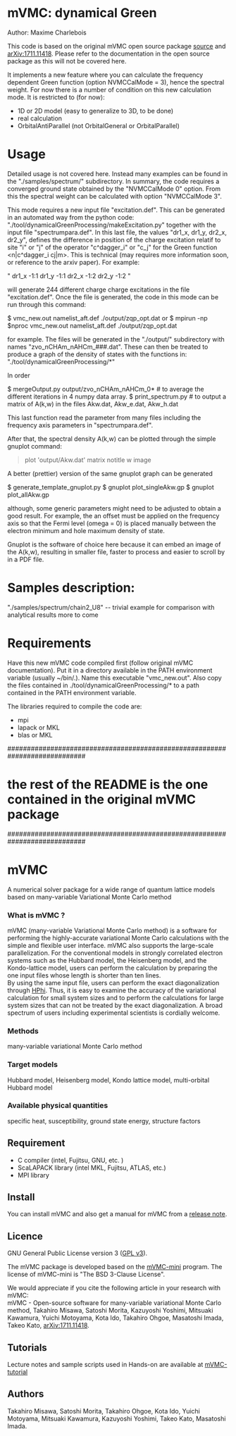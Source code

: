 # mVMC: dynamical Green

Author: Maxime Charlebois

This code is based on the original mVMC open source package 
[source](https://github.com/issp-center-dev/mVMC) 
and [arXiv:1711.11418](https://arxiv.org/abs/1711.11418).
Please refer to the documentation in the open source package
as this will not be covered here.

It implements a new feature where you can calculate the frequency 
dependent Green function (option NVMCCalMode = 3), hence the
spectral weight. For now there is a number of condition on this 
new calculation mode. It is restricted to (for now):
- 1D or 2D model (easy to generalize to 3D, to be done)
- real calculation
- OrbitalAntiParallel (not OrbitalGeneral or OrbitalParallel)


# Usage

Detailed usage is not covered here. Instead many examples can be found
in the "./samples/spectrum/" subdirectory. In summary, the code requires
a converged ground state obtained by the "NVMCCalMode 0" option. From 
this the spectral weight can be calculated with option "NVMCCalMode 3".

This mode requires a new input file "excitation.def". This can be generated
in an automated way from the python code:
"./tool/dynamicalGreenProcessing/makeExcitation.py"
together with the input file "spectrumpara.def". In this last file, the
values "dr1_x, dr1_y, dr2_x, dr2_y", defines the difference in position
of the charge excitation relatif to site "i" or "j" of the operator 
"c^dagger_i" or  "c_j" for the Green function <n|c^dagger_i cj|m>. 
This is technical (may requires more information soon, or reference 
to the arxiv paper). For example:

"
dr1_x       -1:1
dr1_y       -1:1
dr2_x       -1:2
dr2_y       -1:2
"

will generate 244 different charge charge excitations in the file
"excitation.def". Once the file is generated, the code in this 
mode can be run through this command:

$ vmc_new.out namelist_aft.def ./output/zqp_opt.dat
or
$ mpirun -np $nproc vmc_new.out namelist_aft.def ./output/zqp_opt.dat

for example. The files will be generated in the "./output/" subdirectory
with names "zvo_nCHAm_nAHCm_###.dat". These can then be treated to produce
a graph of the density of states with the functions in:
"./tool/dynamicalGreenProcessing/*"

In order

$ mergeOutput.py output/zvo_nCHAm_nAHCm_0*   # to average the different iterations in 4 numpy data array.
$ print_spectrum.py                          # to output a matrix of A(k,w) in the files Akw.dat, Akw_e.dat, Akw_h.dat

This last function read the parameter from many files including the frequency
axis parameters in "spectrumpara.def".

After that, the spectral density A(k,w) can be plotted through 
the simple gnuplot command:
> plot 'output/Akw.dat' matrix notitle w image

A better (prettier) version of the same gnuplot graph can be generated

$ generate_template_gnuplot.py
$ gnuplot plot_singleAkw.gp
$ gnuplot plot_allAkw.gp

although, some generic parameters might need to be adjusted to obtain a 
good result. For example, the an offset must be applied on the frequency
axis so that the Fermi level (omega = 0) is placed manually between the
electron minimum and hole maximum density of state.  

Gnuplot is the software of choice here because it can embed an image
of the A(k,w), resulting in smaller file, faster to process and easier
to scroll by in a PDF file.


# Samples description:

"./samples/spectrum/chain2_U8"  -- trivial example for comparison with analytical results
more to come


# Requirements

Have this new mVMC code compiled first (follow original mVMC 
documentation). Put it in a directory available in the PATH environment 
variable (usually ~/bin/.). Name this executable "vmc_new.out". 
Also copy the files contained in 
./tool/dynamicalGreenProcessing/*
to a path contained in the PATH environment variable.

The libraries required to compile the code are:
- mpi
- lapack or MKL
- blas or MKL






############################################################################
# the rest of the README is the one contained in the original mVMC package #
############################################################################


# mVMC

A numerical solver package for a wide range of quantum lattice models based on many-variable Variational Monte Carlo method

### What is mVMC ?

mVMC (many-variable Variational Monte Carlo method)
is a software for performing the highly-accurate 
variational Monte Carlo calculations
with the simple and flexible user interface.
mVMC also supports the large-scale parallelization.
For the conventional models in strongly correlated electron systems such as the Hubbard model, the Heisenberg model, and the Kondo-lattice model,
users can perform the calculation by preparing the one input files whose length is shorter than ten lines.  
By using the same input file, users can perform the exact diagonalization through [HPhi](https://github.com/QLMS/HPhi/releases).
Thus, it is easy to examine the accuracy of the variational calculation for small system sizes
and to perform the calculations 
for large system sizes that can not be treated 
by the exact diagonalization.
A broad spectrum of users including experimental scientists is cordially welcome.


### Methods

many-variable variational Monte Carlo method


### Target models

Hubbard model, Heisenberg model, Kondo lattice model, multi-orbital Hubbard model

### Available physical quantities

specific heat, susceptibility, ground state energy, structure factors


## Requirement

- C compiler (intel, Fujitsu, GNU, etc. ) 
- ScaLAPACK library (intel MKL, Fujitsu, ATLAS, etc.) 
- MPI library

## Install

You can install mVMC and also get a manual for mVMC from a [release note](https://github.com/issp-center-dev/mVMC/releases).


## Licence

GNU General Public License version 3 ([GPL v3](http://www.gnu.org/licenses/gpl-3.0.en.html)). 

The mVMC package is developed based on the [mVMC-mini](https://github.com/fiber-miniapp/mVMC-mini) program. The license of mVMC-mini is "The BSD 3-Clause License".

We would appreciate if you cite the following article in your research with mVMC:  
mVMC - Open-source software for many-variable variational Monte Carlo method, Takahiro Misawa, Satoshi Morita, Kazuyoshi Yoshimi, Mitsuaki Kawamura, Yuichi Motoyama, Kota Ido, Takahiro Ohgoe, Masatoshi Imada, Takeo Kato, [arXiv:1711.11418](https://arxiv.org/abs/1711.11418).

## Tutorials

Lecture notes and sample scripts used in Hands-on
are available at [mVMC-tutorial](https://github.com/issp-center-dev/mVMC-tutorial)

## Authors

Takahiro Misawa, Satoshi Morita, Takahiro Ohgoe, Kota Ido, Yuichi Motoyama, Mitsuaki Kawamura, Kazuyoshi Yoshimi, Takeo Kato, Masatoshi Imada.
